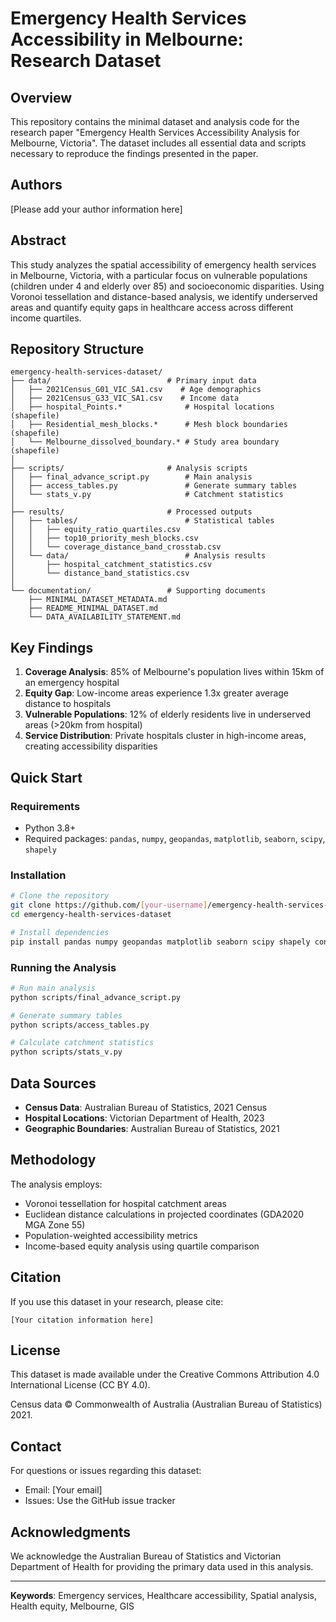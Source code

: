 # Emergency Health Services Accessibility in Melbourne: Research Dataset

## Overview

This repository contains the minimal dataset and analysis code for the research paper "Emergency Health Services Accessibility Analysis for Melbourne, Victoria". The dataset includes all essential data and scripts necessary to reproduce the findings presented in the paper.

## Authors

[Please add your author information here]

## Abstract

This study analyzes the spatial accessibility of emergency health services in Melbourne, Victoria, with a particular focus on vulnerable populations (children under 4 and elderly over 85) and socioeconomic disparities. Using Voronoi tessellation and distance-based analysis, we identify underserved areas and quantify equity gaps in healthcare access across different income quartiles.

## Repository Structure

```
emergency-health-services-dataset/
├── data/                          # Primary input data
│   ├── 2021Census_G01_VIC_SA1.csv    # Age demographics
│   ├── 2021Census_G33_VIC_SA1.csv    # Income data
│   ├── hospital_Points.*              # Hospital locations (shapefile)
│   ├── Residential_mesh_blocks.*      # Mesh block boundaries (shapefile)
│   └── Melbourne_dissolved_boundary.* # Study area boundary (shapefile)
│
├── scripts/                       # Analysis scripts
│   ├── final_advance_script.py        # Main analysis
│   ├── access_tables.py               # Generate summary tables
│   └── stats_v.py                     # Catchment statistics
│
├── results/                       # Processed outputs
│   ├── tables/                        # Statistical tables
│   │   ├── equity_ratio_quartiles.csv
│   │   ├── top10_priority_mesh_blocks.csv
│   │   └── coverage_distance_band_crosstab.csv
│   └── data/                          # Analysis results
│       ├── hospital_catchment_statistics.csv
│       └── distance_band_statistics.csv
│
└── documentation/                 # Supporting documents
    ├── MINIMAL_DATASET_METADATA.md
    ├── README_MINIMAL_DATASET.md
    └── DATA_AVAILABILITY_STATEMENT.md
```

## Key Findings

1. **Coverage Analysis**: 85% of Melbourne's population lives within 15km of an emergency hospital
2. **Equity Gap**: Low-income areas experience 1.3x greater average distance to hospitals
3. **Vulnerable Populations**: 12% of elderly residents live in underserved areas (>20km from hospital)
4. **Service Distribution**: Private hospitals cluster in high-income areas, creating accessibility disparities

## Quick Start

### Requirements

- Python 3.8+
- Required packages: `pandas`, `numpy`, `geopandas`, `matplotlib`, `seaborn`, `scipy`, `shapely`

### Installation

```bash
# Clone the repository
git clone https://github.com/[your-username]/emergency-health-services-dataset.git
cd emergency-health-services-dataset

# Install dependencies
pip install pandas numpy geopandas matplotlib seaborn scipy shapely contextily
```

### Running the Analysis

```bash
# Run main analysis
python scripts/final_advance_script.py

# Generate summary tables
python scripts/access_tables.py

# Calculate catchment statistics
python scripts/stats_v.py
```

## Data Sources

- **Census Data**: Australian Bureau of Statistics, 2021 Census
- **Hospital Locations**: Victorian Department of Health, 2023
- **Geographic Boundaries**: Australian Bureau of Statistics, 2021

## Methodology

The analysis employs:
- Voronoi tessellation for hospital catchment areas
- Euclidean distance calculations in projected coordinates (GDA2020 MGA Zone 55)
- Population-weighted accessibility metrics
- Income-based equity analysis using quartile comparison

## Citation

If you use this dataset in your research, please cite:

```
[Your citation information here]
```

## License

This dataset is made available under the Creative Commons Attribution 4.0 International License (CC BY 4.0).

Census data © Commonwealth of Australia (Australian Bureau of Statistics) 2021.

## Contact

For questions or issues regarding this dataset:
- Email: [Your email]
- Issues: Use the GitHub issue tracker

## Acknowledgments

We acknowledge the Australian Bureau of Statistics and Victorian Department of Health for providing the primary data used in this analysis.

---

**Keywords**: Emergency services, Healthcare accessibility, Spatial analysis, Health equity, Melbourne, GIS